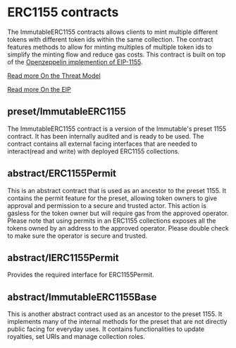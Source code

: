 # ERC1155 contracts

The ImmutableERC1155 contracts allows clients to mint multiple different tokens with different token ids within the same collection. The contract features methods to allow for minting multiples of multiple token ids to simplify the minting flow and reduce gas costs. This contract is built on top of the [Openzeppelin implemention of EIP-1155](https://github.com/OpenZeppelin/openzeppelin-contracts/blob/master/contracts/token/ERC1155/ERC1155.sol).

[Read more On the Threat Model](../../../../audits/token/202312-threat-model-preset-erc1155.md)

[Read more On the EIP](https://eips.ethereum.org/EIPS/eip-1155)

## preset/ImmutableERC1155

The ImmutableERC1155 contract is a version of the Immutable's preset 1155 contract. It has been internally audited and is ready to be used. The contract contains all external facing interfaces that are needed to interact(read and write) with deployed ERC1155 collections.

## abstract/ERC1155Permit

This is an abstract contract that is used as an ancestor to the preset 1155. It contains the permit feature for the preset, allowing token owners to give approval and permission to a secure and trusted actor. This action is gasless for the token owner but will require gas from the approved operator. Please note that using permits in an ERC1155 collections exposes all the tokens owned by an address to the approved operator. Please double check to make sure the operator is secure and trusted.

## abstract/IERC1155Permit

Provides the required interface for ERC1155Permit.

## abstract/ImmutableERC1155Base

This is another abstract contract used as an ancestor to the preset 1155. It implements many of the internal methods for the preset that are not directly public facing for everyday uses. It contains functionalities to update royalties, set URIs and manage collection roles.
